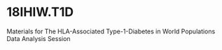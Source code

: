 # 18IHIW.T1D
Materials for The HLA-Associated Type-1-Diabetes in World Populations Data Analysis Session
